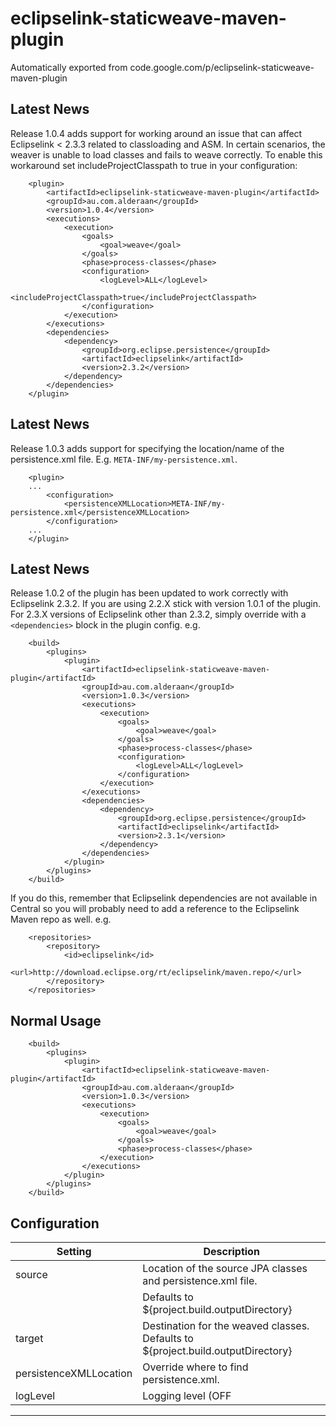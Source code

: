 # eclipselink-staticweave-maven-plugin
Automatically exported from code.google.com/p/eclipselink-staticweave-maven-plugin

## Latest News

Release 1.0.4 adds support for working around an issue that can affect Eclipselink < 2.3.3 related to 
classloading and ASM. In certain scenarios, the weaver is unable to load classes and fails to weave 
correctly. To enable this workaround set includeProjectClasspath to true in your configuration:

```
    <plugin>
        <artifactId>eclipselink-staticweave-maven-plugin</artifactId>
        <groupId>au.com.alderaan</groupId>
        <version>1.0.4</version>
        <executions>
            <execution>
                <goals>
                    <goal>weave</goal>
                </goals>
                <phase>process-classes</phase>
                <configuration>
                    <logLevel>ALL</logLevel>
                    <includeProjectClasspath>true</includeProjectClasspath>
                </configuration>
            </execution>
        </executions>
        <dependencies>
            <dependency>
                <groupId>org.eclipse.persistence</groupId>
                <artifactId>eclipselink</artifactId>
                <version>2.3.2</version>
            </dependency>
        </dependencies>
    </plugin>
```

## Latest News

Release 1.0.3 adds support for specifying the location/name of the persistence.xml file. 
E.g. `META-INF/my-persistence.xml`. 

```
    <plugin>
    ...
        <configuration>
            <persistenceXMLLocation>META-INF/my-persistence.xml</persistenceXMLLocation>
        </configuration>
    ...
    </plugin>    
```

## Latest News

Release 1.0.2 of the plugin has been updated to work correctly with Eclipselink 2.3.2. If you are using 
2.2.X stick with version 1.0.1 of the plugin. For 2.3.X versions of Eclipselink other than 2.3.2, simply 
override with a `<dependencies>` block in the plugin config. e.g.

```
    <build>
        <plugins>
            <plugin>
                <artifactId>eclipselink-staticweave-maven-plugin</artifactId>
                <groupId>au.com.alderaan</groupId>
                <version>1.0.3</version>
                <executions>
                    <execution>
                        <goals>
                            <goal>weave</goal>
                        </goals>
                        <phase>process-classes</phase>
                        <configuration>
                            <logLevel>ALL</logLevel>
                        </configuration>
                    </execution>
                </executions>
                <dependencies>
                    <dependency>
                        <groupId>org.eclipse.persistence</groupId>
                        <artifactId>eclipselink</artifactId>
                        <version>2.3.1</version>
                    </dependency>
                </dependencies>
            </plugin>
        </plugins>
    </build>

```

If you do this, remember that Eclipselink dependencies are not available in Central so you will 
probably need to add a reference to the Eclipselink Maven repo as well. e.g.

```
    <repositories>
        <repository>
            <id>eclipselink</id>
            <url>http://download.eclipse.org/rt/eclipselink/maven.repo/</url>
        </repository>
    </repositories>
```

## Normal Usage

```
    <build>
        <plugins>
            <plugin>
                <artifactId>eclipselink-staticweave-maven-plugin</artifactId>
                <groupId>au.com.alderaan</groupId>
                <version>1.0.3</version>
                <executions>
                    <execution>
                        <goals>
                            <goal>weave</goal>
                        </goals>
                        <phase>process-classes</phase>
                    </execution>
                </executions>
            </plugin>
        </plugins>
    </build>
```

## Configuration
|Setting     |Description                                                                           |
|------------|--------------------------------------------------------------------------------------|
| source     | Location of the source JPA classes and persistence.xml file.                         |
|            | Defaults to ${project.build.outputDirectory}                                         |
| target     | Destination for the weaved classes. Defaults to ${project.build.outputDirectory}     |
| persistenceXMLLocation | Override where to find persistence.xml.                                  |
| logLevel   | Logging level (OFF|SEVERE|WARNING|INFO|CONFIG|FINE|FINER|FINEST|ALL) Defaults to OFF.|
-----------------------------------------------------------------------------------------------------
